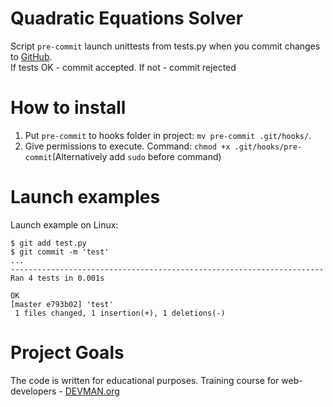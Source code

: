 # Quadratic Equations Solver

Script ```pre-commit``` launch unittests from tests.py when you commit changes to [GitHub](https://github.com). \
If tests OK - commit accepted. If not - commit rejected

# How to install

1. Put ```pre-commit``` to hooks folder in project: ```mv pre-commit .git/hooks/```. 
2. Give permissions to execute. Command: ```chmod +x .git/hooks/pre-commit```(Alternatively add ```sudo``` before command)

# Launch examples
Launch example on Linux:
```
$ git add test.py
$ git commit -m 'test'
...
----------------------------------------------------------------------
Ran 4 tests in 0.001s

OK
[master e793b02] 'test'
 1 files changed, 1 insertion(+), 1 deletions(-)
```


# Project Goals

The code is written for educational purposes. Training course for web-developers - [DEVMAN.org](https://devman.org)
